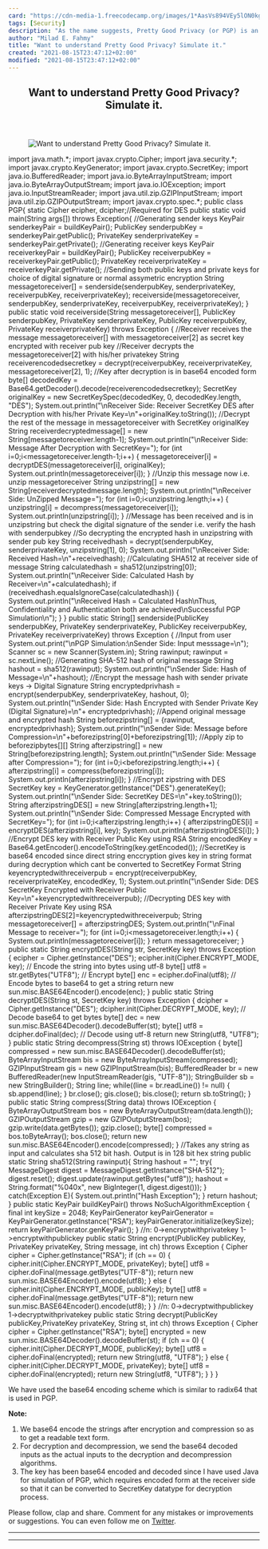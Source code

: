 ```yaml
---
card: "https://cdn-media-1.freecodecamp.org/images/1*AasVs894VEy5lON0kgvfMA.jpeg"
tags: [Security]
description: "As the name suggests, Pretty Good Privacy (or PGP) is an encr"
author: "Milad E. Fahmy"
title: "Want to understand Pretty Good Privacy? Simulate it."
created: "2021-08-15T23:47:12+02:00"
modified: "2021-08-15T23:47:12+02:00"
---
```

<div class="site-wrapper">
<main id="site-main" class="site-main outer">
<div class="inner">
<article class="post-full post tag-security tag-privacy tag-encryption tag-tech tag-coding ">
<header class="post-full-header">
<h1 class="post-full-title">Want to understand Pretty Good Privacy? Simulate it.</h1>
</header>
<figure class="post-full-image">
<picture>
<source media="(max-width: 700px)" sizes="1px" srcset="data:image/gif;base64,R0lGODlhAQABAIAAAAAAAP///yH5BAEAAAAALAAAAAABAAEAAAIBRAA7 1w">
<source media="(min-width: 701px)" sizes="(max-width: 800px) 400px,
(max-width: 1170px) 700px,
1400px" srcset="https://cdn-media-1.freecodecamp.org/images/1*AasVs894VEy5lON0kgvfMA.jpeg 300w,
https://cdn-media-1.freecodecamp.org/images/1*AasVs894VEy5lON0kgvfMA.jpeg 600w,
https://cdn-media-1.freecodecamp.org/images/1*AasVs894VEy5lON0kgvfMA.jpeg 1000w,
https://cdn-media-1.freecodecamp.org/images/1*AasVs894VEy5lON0kgvfMA.jpeg 2000w">
<img onerror="this.style.display='none'" src="https://cdn-media-1.freecodecamp.org/images/1*AasVs894VEy5lON0kgvfMA.jpeg" alt="Want to understand Pretty Good Privacy? Simulate it.">
</picture>
</figure>
<section class="post-full-content">
<div class="post-content">
import java.math.*;
import javax.crypto.Cipher;
import java.security.*;
import javax.crypto.KeyGenerator;
import javax.crypto.SecretKey;
import java.io.BufferedReader;
import java.io.ByteArrayInputStream;
import java.io.ByteArrayOutputStream;
import java.io.IOException;
import java.io.InputStreamReader;
import java.util.zip.GZIPInputStream;
import java.util.zip.GZIPOutputStream;
import javax.crypto.spec.*;
public class PGP{
static Cipher ecipher, dcipher;//Required for DES
public static void main(String args[]) throws Exception{
//Generating sender keys
KeyPair senderkeyPair = buildKeyPair();
PublicKey senderpubKey = senderkeyPair.getPublic();
PrivateKey senderprivateKey = senderkeyPair.getPrivate();
//Generating receiver keys
KeyPair receiverkeyPair = buildKeyPair();
PublicKey receiverpubKey = receiverkeyPair.getPublic();
PrivateKey receiverprivateKey = receiverkeyPair.getPrivate();
//Sending both public keys and private keys for choice of digital signature or normal assymetric encryption
String messagetoreceiver[] = senderside(senderpubKey, senderprivateKey, receiverpubKey, receiverprivateKey);
receiverside(messagetoreceiver, senderpubKey, senderprivateKey, receiverpubKey, receiverprivateKey);
}
public static void receiverside(String messagetoreceiver[], PublicKey senderpubKey, PrivateKey senderprivateKey, PublicKey receiverpubKey, PrivateKey receiverprivateKey) throws Exception {
//Receiver receives the message messagetoreceiver[] with messagetoreceiver[2] as secret key encrypted with receiver pub key
//Receiver decrypts the messagetoreceiver[2] with his/her privatekey
String receiverencodedsecretkey = decrypt(receiverpubKey, receiverprivateKey, messagetoreceiver[2], 1);
//Key after decryption is in base64 encoded form
byte[] decodedKey = Base64.getDecoder().decode(receiverencodedsecretkey);
SecretKey originalKey = new SecretKeySpec(decodedKey, 0, decodedKey.length, "DES");
System.out.println("\nReceiver Side: Receiver SecretKey DES after Decryption with his/her Private Key=\n"+originalKey.toString());
//Decrypt the rest of the message in messagetoreceiver with SecretKey originalKey
String receiverdecryptedmessage[] = new String[messagetoreceiver.length-1];
System.out.println("\nReceiver Side: Message After Decryption with SecretKey=");
for (int i=0;i&lt;messagetoreceiver.length-1;i++) {
messagetoreceiver[i] = decryptDES(messagetoreceiver[i], originalKey);
System.out.println(messagetoreceiver[i]);
}
//Unzip this message now i.e. unzip messagetoreceiver
String unzipstring[] = new String[receiverdecryptedmessage.length];
System.out.println("\nReceiver Side: UnZipped Message=");
for (int i=0;i&lt;unzipstring.length;i++) {
unzipstring[i] = decompress(messagetoreceiver[i]);
System.out.println(unzipstring[i]);
}
//Message has been received and is in unzipstring but check the digital signature of the sender i.e. verify the hash with senderpubkey
//So decrypting the encrypted hash in unzipstring with sender pub key
String receivedhash = decrypt(senderpubKey, senderprivateKey, unzipstring[1], 0);
System.out.println("\nReceiver Side: Received Hash=\n"+receivedhash);
//Calculating SHA512 at receiver side of message
String calculatedhash = sha512(unzipstring[0]);
System.out.println("\nReceiver Side: Calculated Hash by Receiver=\n"+calculatedhash);
if (receivedhash.equalsIgnoreCase(calculatedhash)) {
System.out.println("\nReceived Hash = Calculated Hash\nThus, Confidentiality and Authentication both are achieved\nSuccessful PGP Simulation\n");
}
}
public static String[] senderside(PublicKey senderpubKey, PrivateKey senderprivateKey, PublicKey receiverpubKey, PrivateKey receiverprivateKey) throws Exception {
//Input from user
System.out.print("\nPGP Simulation:\nSender Side: Input messsage=\n");
Scanner sc = new Scanner(System.in);
String rawinput;
rawinput = sc.nextLine();
//Generating SHA-512 hash of original message
String hashout = sha512(rawinput);
System.out.println("\nSender Side: Hash of Message=\n"+hashout);
//Encrypt the message hash with sender private keys -&gt; Digital Signature
String encryptedprivhash = encrypt(senderpubKey, senderprivateKey, hashout, 0);
System.out.println("\nSender Side: Hash Encrypted with Sender Private Key (Digital Signature)=\n"+ encryptedprivhash);
//Append original message and encrypted hash
String beforezipstring[] = {rawinput, encryptedprivhash};
System.out.println("\nSender Side: Message before Compression=\n"+beforezipstring[0]+beforezipstring[1]);
//Apply zip to beforezipbytes[][]
String afterzipstring[] = new String[beforezipstring.length];
System.out.println("\nSender Side: Message after Compression=");
for (int i=0;i&lt;beforezipstring.length;i++) {
afterzipstring[i] = compress(beforezipstring[i]);
System.out.println(afterzipstring[i]);
}
//Encrypt zipstring with DES
SecretKey key = KeyGenerator.getInstance("DES").generateKey();
System.out.println("\nSender Side: SecretKey DES=\n"+key.toString());
String afterzipstringDES[] = new String[afterzipstring.length+1];
System.out.println("\nSender Side: Compressed Message Encrypted with SecretKey=");
for (int i=0;i&lt;afterzipstring.length;i++) {
afterzipstringDES[i] = encryptDES(afterzipstring[i], key);
System.out.println(afterzipstringDES[i]);
}
//Encrypt DES key with Receiver Public Key using RSA
String encodedKey = Base64.getEncoder().encodeToString(key.getEncoded());
//SecretKey is base64 encoded since direct string enccryption gives key in string format during decryption which cant be converted to SecretKey Format
String keyencryptedwithreceiverpub = encrypt(receiverpubKey, receiverprivateKey, encodedKey, 1);
System.out.println("\nSender Side: DES SecretKey Encrypted with Receiver Public Key=\n"+keyencryptedwithreceiverpub);
//Decrypting DES key with Receiver Private Key using RSA
afterzipstringDES[2]=keyencryptedwithreceiverpub;
String messagetoreceiver[] = afterzipstringDES;
System.out.println("\nFinal Message to receiver=");
for (int i=0;i&lt;messagetoreceiver.length;i++) {
System.out.println(messagetoreceiver[i]);
}
return messagetoreceiver;
}
public static String encryptDES(String str, SecretKey key) throws Exception {
ecipher = Cipher.getInstance("DES");
ecipher.init(Cipher.ENCRYPT_MODE, key);
// Encode the string into bytes using utf-8
byte[] utf8 = str.getBytes("UTF8");
// Encrypt
byte[] enc = ecipher.doFinal(utf8);
// Encode bytes to base64 to get a string
return new sun.misc.BASE64Encoder().encode(enc);
}
public static String decryptDES(String st, SecretKey key) throws Exception {
dcipher = Cipher.getInstance("DES");
dcipher.init(Cipher.DECRYPT_MODE, key);
// Decode base64 to get bytes
byte[] dec = new sun.misc.BASE64Decoder().decodeBuffer(st);
byte[] utf8 = dcipher.doFinal(dec);
// Decode using utf-8
return new String(utf8, "UTF8");
}
public static String decompress(String st) throws IOException {
byte[] compressed = new sun.misc.BASE64Decoder().decodeBuffer(st);
ByteArrayInputStream bis = new ByteArrayInputStream(compressed);
GZIPInputStream gis = new GZIPInputStream(bis);
BufferedReader br = new BufferedReader(new InputStreamReader(gis, "UTF-8"));
StringBuilder sb = new StringBuilder();
String line;
while((line = br.readLine()) != null) {
sb.append(line);
}
br.close();
gis.close();
bis.close();
return sb.toString();
}
public static String compress(String data) throws IOException {
ByteArrayOutputStream bos = new ByteArrayOutputStream(data.length());
GZIPOutputStream gzip = new GZIPOutputStream(bos);
gzip.write(data.getBytes());
gzip.close();
byte[] compressed = bos.toByteArray();
bos.close();
return new sun.misc.BASE64Encoder().encode(compressed);
}
//Takes any string as input and calculates sha 512 bit hash. Output is in 128 bit hex string
public static String sha512(String rawinput){
String hashout = "";
try{
MessageDigest digest = MessageDigest.getInstance("SHA-512");
digest.reset();
digest.update(rawinput.getBytes("utf8"));
hashout = String.format("%040x", new BigInteger(1, digest.digest()));
}
catch(Exception E){
System.out.println("Hash Exception");
}
return hashout;
}
public static KeyPair buildKeyPair() throws NoSuchAlgorithmException {
final int keySize = 2048;
KeyPairGenerator keyPairGenerator = KeyPairGenerator.getInstance("RSA");
keyPairGenerator.initialize(keySize);
return keyPairGenerator.genKeyPair();
}
//n: 0-&gt;encryptwithprivatekey 1-&gt;encryptwithpublickey
public static String encrypt(PublicKey publicKey, PrivateKey privateKey, String message, int ch) throws Exception {
Cipher cipher = Cipher.getInstance("RSA");
if (ch == 0) {
cipher.init(Cipher.ENCRYPT_MODE, privateKey);
byte[] utf8 = cipher.doFinal(message.getBytes("UTF-8"));
return new sun.misc.BASE64Encoder().encode(utf8);
}
else {
cipher.init(Cipher.ENCRYPT_MODE, publicKey);
byte[] utf8 = cipher.doFinal(message.getBytes("UTF-8"));
return new sun.misc.BASE64Encoder().encode(utf8);
}
}
//n: 0-&gt;decryptwithpublickey 1-&gt;decryptwithprivatekey
public static String decrypt(PublicKey publicKey,PrivateKey privateKey, String st, int ch) throws Exception {
Cipher cipher = Cipher.getInstance("RSA");
byte[] encrypted = new sun.misc.BASE64Decoder().decodeBuffer(st);
if (ch == 0) {
cipher.init(Cipher.DECRYPT_MODE, publicKey);
byte[] utf8 = cipher.doFinal(encrypted);
return new String(utf8, "UTF8");
}
else {
cipher.init(Cipher.DECRYPT_MODE, privateKey);
byte[] utf8 = cipher.doFinal(encrypted);
return new String(utf8, "UTF8");
}
}
}</code></pre><p>We have used the base64 encoding scheme which is similar to radix64 that is used in PGP.</p><p><strong>Note:</strong></p><ol><li>We base64 encode the strings after encryption and compression so as to get a readable text form.</li><li>For decryption and decompression, we send the base64 decoded inputs as the actual inputs to the decryption and decompression algorithms.</li><li>The key has been base64 encoded and decoded since I have used Java for simulation of PGP, which requires encoded form at the receiver side so that it can be converted to SecretKey datatype for decryption process.</li></ol><p>Please follow, clap and share. Comment for any mistakes or improvements or suggestions. You can even follow me on <a href="https://twitter.com/tejaas_solanki?lang=en" rel="noopener">Twitter</a>.</p>
</div>
<hr>
<hr>
</section>
</article>
</div>
</main>
</div>
<!-- Google Tag Manager (noscript) -->
<!-- End Google Tag Manager (noscript) -->
